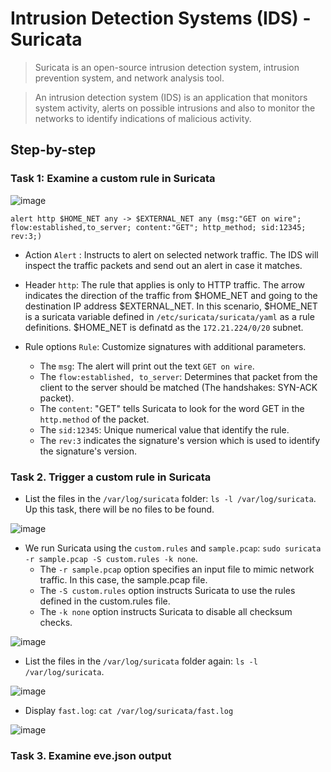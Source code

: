 # Intrusion Detection Systems (IDS) - Suricata
> Suricata is an open-source intrusion detection system, intrusion prevention system, and network analysis tool.

> An intrusion detection system (IDS) is an application that monitors system activity, alerts on possible intrusions and also to monitor the networks to identify indications of malicious activity.

## Step-by-step 

### Task 1: Examine a custom rule in Suricata

![image](https://github.com/user-attachments/assets/b5325d01-4d39-4e84-a908-064bcad601ee)

```
alert http $HOME_NET any -> $EXTERNAL_NET any (msg:"GET on wire"; flow:established,to_server; content:"GET"; http_method; sid:12345; rev:3;)
```

* Action
`Alert` : Instructs to alert on selected network traffic. The IDS will inspect the traffic packets and send out an alert in case it matches. 

* Header
`http`: The rule that applies is only to HTTP traffic. The arrow indicates the direction of the traffic from $HOME_NET and going to the destination IP address $EXTERNAL_NET. In this scenario, $HOME_NET is a suricata variable defined in `/etc/suricata/suricata/yaml` as a rule definitions.
$HOME_NET is definatd as the `172.21.224/0/20` subnet. 

* Rule options
`Rule`: Customize signatures with additional parameters.
  * The `msg`: The alert will print out the text `GET on wire`.
  * The `flow:established, to_server`: Determines that packet from the client to the server should be matched (The handshakes: SYN-ACK packet).
  * The `content`: "GET" tells Suricata to look for the word GET in the `http.method` of the packet.
  * The `sid:12345`: Unique numerical value that identify the rule.
  * The `rev:3` indicates the signature's version which is used to identify the signature's version.

    
### Task 2. Trigger a custom rule in Suricata

* List the files in the `/var/log/suricata` folder: `ls -l /var/log/suricata`. Up this task, there will be no files to be found.

![image](https://github.com/user-attachments/assets/15c5fe06-10bb-4a46-8985-7291d15b22ca)

* We run Suricata using the `custom.rules` and `sample.pcap`: `sudo suricata -r sample.pcap -S custom.rules -k none`.
  * The `-r sample.pcap` option specifies an input file to mimic network traffic. In this case, the sample.pcap file.
  * The `-S custom.rules` option instructs Suricata to use the rules defined in the custom.rules file.
  * The `-k none` option instructs Suricata to disable all checksum checks.

![image](https://github.com/user-attachments/assets/9c5a13bf-4086-406d-b678-e8ac6e77c049)

* List the files in the `/var/log/suricata` folder again: `ls -l /var/log/suricata`.

![image](https://github.com/user-attachments/assets/0be32c6e-a92d-4c85-8dbd-239d7ad3e95f)

* Display `fast.log`: `cat /var/log/suricata/fast.log`

![image](https://github.com/user-attachments/assets/66f6bd50-403d-46be-8c00-e3738ccd470f)


### Task 3. Examine eve.json output


















